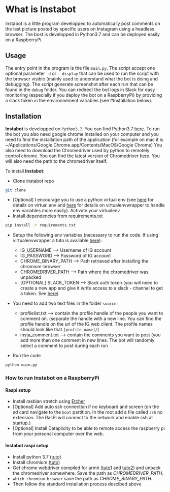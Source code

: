 # What is Instabot

Instabot is a little program developped to automatically post comments on the last picture posted by specific users on Instagram using a headless browser. The bost is developped in Python3.7 and can be deployed easily on a RaspberryPi.

## Usage

The entry point in the program is the file `main.py`.
The script accept one optional parameter `-d` or `--display` that can be used to run the script with the browser visible (mainly used to understand what the bot is doing and debugging).
The script generate screenshot after each run that can be found in the `debug` folder.
You can redirect the bot logs in Slack for easy monitoring (especially if you deploy the bot on a RaspberryPi) by providing a slack token in the environnement variables (see #Installation below).

## Installation

**Instabot** is developped on `Python3.7`. You can find Python3.7 [here](https://www.python.org/downloads/release/python-371/).
To run the bot you also need google chrome installed on your computer and you need to find the installation path of the application (for example on mac it is ~/Applications/Google Chrome.app/Contents/MacOS/Google Chrome)
You also need to download the Chromedriver used by python to remotely control chrome. You can find the latest version of Chromedriver [here](http://chromedriver.chromium.org/). You will also need the path to the chromedriver itself.

To install **Instabot**:

- Clone instabot repo

```bash
git clone
```

- [Optional] I encourage you to use a python virtual env (see [here](https://docs.python-guide.org/dev/virtualenvs/#lower-level-virtualenv) for details on virtual env and [here](http://mkelsey.com/2013/04/30/how-i-setup-virtualenv-and-virtualenvwrapper-on-my-mac/) for details on virtualenvwrapper to handle env variables more easily). Activate your virtualenv
- Install dependencies from requirements.txt

```bash
pip install -r requirements.txt
```

- Setup the following env variables (necessary to run the code. If using virtualenvwrapper a tuto is available [here](https://stackoverflow.com/questions/9554087/setting-an-environment-variable-in-virtualenv)):
  - IG_USERNAME --> Username of IG account
  - IG_PASSWORD --> Password of IG account
  - CHROME_BINARY_PATH --> Path retrieved after installing the chromium-browser
  - CHROMEDRIVER_PATH --> Path where the chromedriver was unpacked
  - [OPTIONAL] SLACK_TOKEN --> Slack auth token (you will need to create a new app and give it write access to a slack  - channel to get a token. See [here](https://api.slack.com/apps))

- You need to add two text files in the folder `source`:
  - profilelist.txt --> contain the profile handle of the people you want to comment on. (separate the handle with a new line. You can find the profile handle on the url of the IG web client. The profile names should look like that `[profile_name]/`)
  - insta_comment.txt --> contain the comments you want to post (you add more than one comment in new lines. The bot will randomly select a comment to post during each run
- Run the code

```bash
python main.py
```

### How to run Instabot on a RaspberryPi

#### Raspi setup

- Install rasbian stretch using [Etcher](https://www.raspberrypi.org/documentation/installation/installing-images/)
- [Optional] Add auto ssh connection if no keyboard and screen (on the sd card navigate to the `boot` partition. In the root add a file called `ssh` no extension. The RasPi will connect to the network and enable ssh at startup.)
- [Optional] Install Dataplicity to be able to remote access the raspberry pi from your personal computer over the web.

#### Instabot raspi setup

- Install python 3.7 ([tuto](http://www.ramoonus.nl/2018/06/30/installing-python-3-7-on-raspberry-pi/))
- Install chromium ([tuto](https://tutorials-raspberrypi.com/google-chrome-for-raspberry-pi/))
- Get chrome webdriver compiled for armh ([tuto1](https://www.raspberrypi.org/forums/viewtopic.php?t=194176) and [tuto2](https://www.reddit.com/r/selenium/comments/7341wt/success_how_to_run_selenium_chrome_webdriver_on/)) and unpack the chromedriver somewhere. Save the path as *CHROMEDRIVER_PATH*.
- `which chromium-browser` save the path as *CHROME_BINARY_PATH*.
- Then follow the standard installation process descibed above
